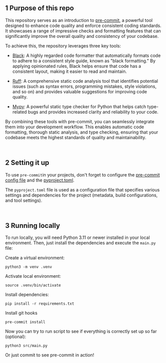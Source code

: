 ## 1 Purpose of this repo
This repository serves as an introduction to [pre-commit](https://pre-commit.com/), a powerful tool designed to enhance code quality and enforce consistent coding standards. It showcases a range of impressive checks and formatting features that can significantly improve the overall quality and consistency of your codebase.

To achieve this, the repository leverages three key tools:

- [Black](https://pypi.org/project/black/): A highly regarded code formatter that automatically formats code to adhere to a consistent style guide, known as "black formatting." By applying opinionated rules, Black helps ensure that code has a consistent layout, making it easier to read and maintain. 

- [Ruff](https://pypi.org/project/ruff/0.0.89/): A comprehensive static code analysis tool that identifies potential issues (such as syntax errors, programming mistakes, style violations, and so on) and provides valuable suggestions for improving code quality.

- [Mypy](https://mypy.readthedocs.io/en/stable/): A powerful static type checker for Python that helps catch type-related bugs and provides increased clarity and reliability to your code.

By combining these tools with pre-commit, you can seamlessly integrate them into your development workflow. This enables automatic code formatting, thorough static analysis, and type checking, ensuring that your codebase meets the highest standards of quality and maintainability.


</br>

## 2 Setting it up

To use `pre-commit`in your projects, don't forget to configure the [pre-commit config file](.pre-commit-config.yaml) and the [pyproject.toml](pyproject.toml). 

The `pyproject.toml` file is used as a configuration file that specifies various settings and dependencies for the project (metadata, build configurations, and tool settings). 

</br>

## 3 Running locally
To run locally, you will need Python 3.11 or newer installed in your local environment. Then, just install the dependencies and execute the `main.py` file:

Create a virtual environment:
```
python3 -m venv .venv
```

Activate local environment:
```
source .venv/bin/activate
```

Install dependencies:
```
pip install -r requirements.txt
```

Install git hooks
```
pre-commit install
```

Now you can try to run script to see if everything is correctly set up so far (optional):
```
python3 src/main.py
```

Or just commit to see pre-commit in action!